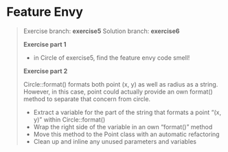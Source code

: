 # Feature Envy 
> Exercise branch: **exercise5**
> Solution branch: **exercise6**
> 
> **Exercise part 1**
> 
> * in Circle of exercise5, find the feature envy code smell!
> 
>
> **Exercise part 2**
> 
> Circle::format() formats both point (x, y) as well as radius as a string. However, in this case, point could actually provide an own format() method to separate that concern from circle.
>
>* Extract a variable for the part of the string that formats a point “(x, y)” within Circle::format()
>* Wrap the right side of the variable in an own “format()” method 
>* Move this method to the Point class with an automatic refactoring
>* Clean up and inline any unused parameters and variables
